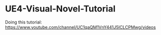 # UE4-Visual-Novel-Tutorial
Doing this tutorial: https://www.youtube.com/channel/UC1qaQM1VnY441J5lCLCPMwg/videos

